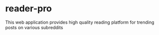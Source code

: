 # reader-pro
This web application provides high quality reading platform for trending posts on various subreddits
